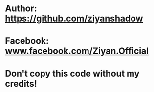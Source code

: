 # Author: https://github.com/ziyanshadow
# Facebook: www.facebook.com/Ziyan.Official
# Don't copy this code without my credits!
